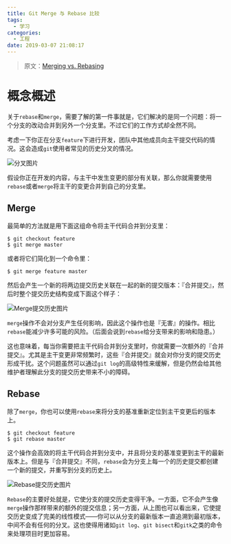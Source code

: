 ```yaml
---
title: Git Merge 与 Rebase 比较
tags:
  - 学习
categories:
  - 工程
date: 2019-03-07 21:08:17
---
```



> 原文：[Merging vs. Rebasing](https://www.atlassian.com/git/tutorials/merging-vs-rebasing)

# 概念概述

关于`rebase`和`merge`，需要了解的第一件事就是，它们解决的是同一个问题：将一个分支的改动合并到另外一个分支里。不过它们的工作方式却全然不同。

考虑一下你正在分支`feature`下进行开发，团队中其他成员向主干提交代码的情况。这会造成`git`使用者常见的历史分叉的情况。

![分叉图片](https://wac-cdn.atlassian.com/dam/jcr:01b0b04e-64f3-4659-af21-c4d86bc7cb0b/01.svg?cdnVersion=lc)

假设你正在开发的内容，与主干中发生变更的部分有关联，那么你就需要使用`rebase`或者`merge`将主干的变更合并到自己的分支里。

## Merge

最简单的方法就是用下面这组命令将主干代码合并到分支里：

```
$ git checkout feature
$ git merge master
```

或者将它们简化到一个命令里：

```
$ git merge feature master
```

然后会产生一个新的将两边提交历史关联在一起的新的提交版本：『合并提交』，然后时整个提交历史结构变成下面这个样子：

![Merge提交历史图片](https://wac-cdn.atlassian.com/dam/jcr:e229fef6-2c2f-4a4f-b270-e1e1baa94055/02.svg?cdnVersion=lc)

`merge`操作不会对分支产生任何影响，因此这个操作也是『无害』的操作。相比`rebase`能减少许多可能的风险。（后面会说到`rebase`给分支带来的影响和隐患。）

这也意味着，每当你需要把主干代码合并到分支里时，你就需要一次额外的『合并提交』。尤其是主干变更非常频繁时，这些『合并提交』就会对你分支的提交历史形成干扰。这个问题虽然可以通过`git log`的高级特性来缓解，但是仍然会给其他维护者理解此分支的提交历史带来不小的障碍。

## Rebase

除了`merge`，你也可以使用`rebase`来将分支的基准重新定位到主干变更后的版本上。

```
$ git checkout feature
$ git rebase master
```

这个操作会高效的将主干代码合并到分支中，并且将分支的基准变更到主干的最新版本上。但是与『合并提交』不同，`rebase`会为分支上每一个的历史提交都创建一个新的提交，并重写到分支的历史上。

![Rebase提交历史图片](https://wac-cdn.atlassian.com/dam/jcr:5b153a22-38be-40d0-aec8-5f2fffc771e5/03.svg?cdnVersion=ld)

`Rebase`的主要好处就是，它使分支的提交历史变得干净。一方面，它不会产生像`merge`操作那样带来的额外的提交信息；另一方面，从上图也可以看出来，它使提交历史变成了完美的线性模式——你可以从分支的最新版本一直追溯到最初版本，中间不会有任何的分叉。这也使得用诸如`git log`、`git bisect`和`gitk`之类的命令来处理项目时更加容易。
